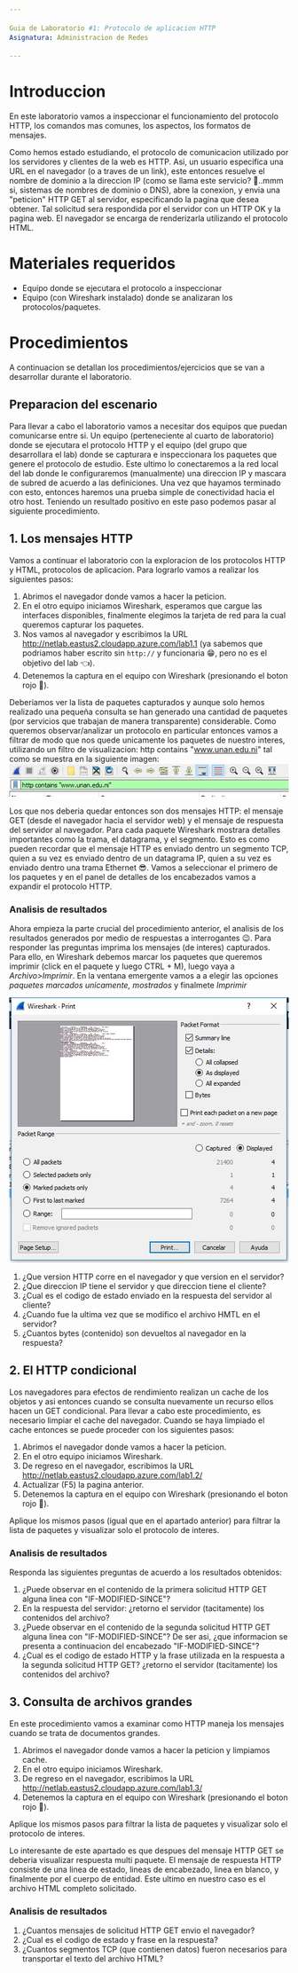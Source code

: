 ```yaml
---

Guia de Laboratorio #1: Protocolo de aplicacion HTTP
Asignatura: Administracion de Redes

---
```


# Introduccion
En este laboratorio vamos a inspeccionar el funcionamiento del protocolo HTTP, los comandos mas comunes, los aspectos, los formatos de mensajes. 

Como hemos estado estudiando, el protocolo de comunicacion utilizado por los servidores y clientes de la web es HTTP. Asi, un usuario especifica una URL en el navegador (o a traves de un link), este entonces resuelve el nombre de dominio a la direccion IP (como se llama este servicio? 🤔..mmm si, sistemas de nombres de dominio o DNS), abre la conexion, y envia una "peticion" HTTP GET al servidor, especificando la pagina que desea obtener. Tal solicitud sera respondida por el servidor con un HTTP OK y la pagina web. El navegador se encarga de renderizarla utilizando el protocolo HTML.

# Materiales requeridos

* Equipo donde se ejecutara el protocolo a inspeccionar
* Equipo (con Wireshark instalado) donde se analizaran los protocolos/paquetes.



# Procedimientos
A continuacion se detallan los procedimientos/ejercicios que se van a desarrollar durante el laboratorio.

## Preparacion del escenario

Para llevar a cabo el laboratorio vamos a necesitar dos equipos que puedan comunicarse entre si. Un equipo (perteneciente al cuarto de laboratorio) donde se ejecutara el protocolo HTTP y el equipo (del grupo que desarrollara el lab) donde se capturara e inspeccionara los paquetes que genere el protocolo de estudio. Este ultimo lo conectaremos a la red local del lab donde le configuraremos (manualmente) una direccion IP y mascara de subred de acuerdo a las definiciones. Una vez que hayamos terminado con esto, entonces haremos una prueba simple de conectividad hacia el otro host. Teniendo un resultado positivo en este paso podemos pasar al siguiente procedimiento.

## 1. Los mensajes HTTP

Vamos a continuar el laboratorio con la exploracion de los protocolos HTTP y HTML, protocolos de aplicacion. Para lograrlo vamos a realizar los siguientes pasos:

1. Abrimos el navegador donde vamos a hacer la peticion.
2. En el otro equipo iniciamos Wireshark, esperamos que cargue las interfaces disponibles, finalmente elegimos la tarjeta de red para la cual queremos capturar los paquetes.
3. Nos vamos al navegador y escribimos la URL http://netlab.eastus2.cloudapp.azure.com/lab1.1 (ya sabemos que podriamos haber escrito sin `http://` y funcionaria 😁, pero no es el objetivo del lab 👈).
4. Detenemos la captura en el equipo con Wireshark (presionando el boton rojo 🛑).

Deberiamos ver la lista de paquetes capturados y aunque solo hemos realizado una pequeña consulta se han generado una cantidad de paquetes (por servicios que trabajan de manera transparente) considerable. Como queremos observar/analizar un protocolo en particular entonces vamos a filtrar de modo que nos quede unicamente los paquetes de nuestro interes, utilizando un filtro de visualizacion: http contains "www.unan.edu.ni" tal como se muestra en la siguiente imagen: 
![Imagen del display filter](https://github.com/humberto-castellon/lab-repo/blob/images/Lab1.2.JPG)

Los que nos deberia quedar entonces son dos mensajes HTTP: el mensaje GET (desde el navegador hacia el servidor web) y el mensaje de respuesta del servidor al navegador. Para cada paquete Wireshark mostrara detalles importantes como la trama, el datagrama, y el segmento. Esto es como pueden recordar que el mensaje HTTP es enviado dentro un segmento TCP, quien a su vez es enviado dentro de un datagrama IP, quien a su vez es enviado dentro una trama Ethernet 😎. Vamos a seleccionar el primero de los paquetes y en el panel de detalles de los encabezados vamos a expandir el protocolo HTTP.

### Analisis de resultados

Ahora empieza la parte crucial del procedimiento anterior, el analisis de los resultados generados por medio de respuestas a interrogantes 😉. Para responder las preguntas imprima los mensajes (de interes) capturados. Para ello, en Wireshark debemos marcar los paquetes que queremos imprimir (click en el paquete y luego CTRL + M), luego  vaya a *Archivo>Imprimir*. En la ventana emergente vamos a a elegir las opciones *paquetes marcados unicamente, mostrados* y finalmete *Imprimir*

![Imagen impresion de paquetes](https://github.com/humberto-castellon/lab-repo/blob/images/Lab1.1.JPG)

1. ¿Que version HTTP corre en el navegador y que version en el servidor?
2. ¿Que direccion IP tiene el servidor y que direccion tiene el cliente?
3. ¿Cual es el codigo de estado enviado en la respuesta del servidor al cliente?
4. ¿Cuando fue la ultima vez que se modifico el archivo HMTL en el servidor?
5. ¿Cuantos bytes (contenido) son devueltos al navegador en la respuesta?

## 2. El HTTP condicional

Los navegadores para efectos de rendimiento realizan un cache de los objetos y asi entonces cuando se consulta nuevamente un recurso ellos hacen un GET condicional. Para llevar a cabo este procedimiento, es necesario limpiar el cache del navegador. Cuando se haya limpiado el cache entonces se puede proceder con los siguientes pasos:

1. Abrimos el navegador donde vamos a hacer la peticion.
2. En el otro equipo iniciamos Wireshark.
3. De regreso en el navegador, escribimos la URL http://netlab.eastus2.cloudapp.azure.com/lab1.2/
4. Actualizar (F5) la pagina anterior.
5. Detenemos la captura en el equipo con Wireshark (presionando el boton rojo 🛑).

Aplique los mismos pasos (igual que en el apartado anterior) para filtrar la lista de paquetes y visualizar solo el protocolo de interes.

### Analisis de resultados

Responda las siguientes preguntas de acuerdo a los resultados obtenidos:

1. ¿Puede observar en el contenido de la primera solicitud HTTP GET alguna linea con "IF-MODIFIED-SINCE"?
2. En la respuesta del servidor: ¿retorno el servidor (tacitamente) los contenidos del archivo?
3. ¿Puede observar en el contenido de la segunda solicitud HTTP GET alguna linea con "IF-MODIFIED-SINCE"? De ser asi, ¿que informacion se presenta a continuacion del encabezado "IF-MODIFIED-SINCE"?
4. ¿Cual es el codigo de estado HTTP y la frase utilizada en la respuesta a la segunda solicitud HTTP GET? ¿retorno el servidor (tacitamente) los contenidos del archivo?

## 3. Consulta de archivos grandes
En este procedimiento vamos a examinar como HTTP maneja los mensajes cuando se trata de documentos grandes.

1. Abrimos el navegador donde vamos a hacer la peticion y limpiamos cache.
2. En el otro equipo iniciamos Wireshark.
3. De regreso en el navegador, escribimos la URL http://netlab.eastus2.cloudapp.azure.com/lab1.3/
4. Detenemos la captura en el equipo con Wireshark (presionando el boton rojo 🛑).

Aplique los mismos pasos para filtrar la lista de paquetes y visualizar solo el protocolo de interes.

Lo interesante de este apartado es que despues del mensaje HTTP GET se deberia visualizar respuesta multi paquete. El mensaje de respuesta HTTP consiste de una linea de estado, lineas de encabezado, linea en blanco, y finalmente por el cuerpo de entidad. Este ultimo en nuestro caso es el archivo HTML completo solicitado.

### Analisis de resultados

1. ¿Cuantos mensajes de solicitud HTTP GET envio el navegador? 
2. ¿Cual es el codigo de estado y frase en la respuesta?
3. ¿Cuantos segmentos TCP (que contienen datos) fueron necesarios para transportar el texto del archivo HTML?

